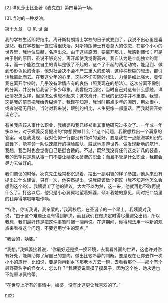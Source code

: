 
[2].详见莎士比亚著《麦克白》第四幕第一场。

[3].当时的一种发油。

第十九章　见 见 世 面

我的学校生活即将结束，离开斯特朗博士学校的日子就要到了，我说不出心里是喜是悲。我在学校里一直过得很快活，对斯特朗博士有着莫大的依恋，在那个小小的世界里，我地位显赫，名声出众。由于这些原因，要离开那儿，我感到惆怅；可是由于别的原因，虽说不够充分，离开却使我觉得高兴。我自认为是个能独立的青年，而一个能独立自主的青年是很了不起的，这个了不起的两足动物，能见到、做到形形色色的奇事，他对社会决不会不产生重大的影响，这种种模糊的想法，都引诱我离此而去。在我这少年的心里，这些不切实际的想法，力量是如此强大，竟使我在离开学校时，几乎没有常情应有的哀伤（照我现在的想法）。这次分离不像别的分离，并没有给我留下多少印象。我曾极力回忆，当时自己对这有什么感触，详细情况怎么样，但是怎么也想不起来；这次离开，在我的记忆中并不重要。我想，这是我的前景把我给弄糊涂了。我现在知道，我当时那点少年的阅历，用处很小，或者说毫无用处。当时对我来说，跟别的相比，人生更像一部童话，而我就要开始读它了。

有关我应该从事什么职业，我姨婆和我已经郑重其事地研究过多次了。一年或一年多以来，对于姨婆反复提出的“你想要做什么？”这个问题，我很想找出一个满意的答案。可是我发现，我对任何一行都没有特殊的爱好。要是我在一点航海学知识的鼓舞下，能率领一队快速航行的探险船队，威武地周游世界，做发现新地的航行，我想，我当时也会觉得自己是挺合适的。不过，既然我没有任何这类非凡的装备，我的愿望只是想从事一门不要让姨婆太破费的职业；而且不管是什么职业，我都会尽力去做好的。

我们商议的时候，狄克先生经常都沉思着，摆出一副明智的样子参加。他从来没有提出过什么建议，只有一次，他突然提出，说我应该做个铜匠（我不知道他怎么会想到这个的）。我姨婆听了他的建议，大大不以为然，这一来，他就再也不敢再提什么了。打这以后，他只是小心翼翼地望着姨婆，倾听着她的意见，同时把口袋里的钱弄得喀啦喀啦作响。

“特洛，你听我说，我亲爱的，”我离校后，在圣诞节的一个早上，我姨婆对我说，“由于这个难题还没有得到解决，而且我们在做决定时得尽量避免出错，所以我想，我们最好还是把这件事暂时搁一搁再说。在这期间，你得想法用一种新的观点来看待这个问题，不要老用学生的观点。”

“我会的，姨婆。”

“我想，”我姨婆接着说，“你最好还是换一换环境，去看看外面的世界，这也许对你有好处，能帮助你了解自己的意向，做出比较冷静的判断。要是现在让你去作一次小小的旅行，比如说，要是你再到乡下那老地方去一趟，去看看那个——那个有个最野蛮名字的怪女人，怎么样？”我姨婆说着摸了摸鼻子，因为这个姓，她永远也不能原谅佩格蒂。

“在世界上所有的事情中，姨婆，没有比这更让我喜欢的了。”

[next](page246.md)